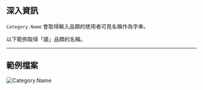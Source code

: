 ## 深入資訊
`Category.Name` 會取得輸入品類的使用者可見名稱作為字串。

以下範例取得「牆」品類的名稱。
___
## 範例檔案

![Category.Name](./Revit.Elements.Category.Name_img.jpg)
